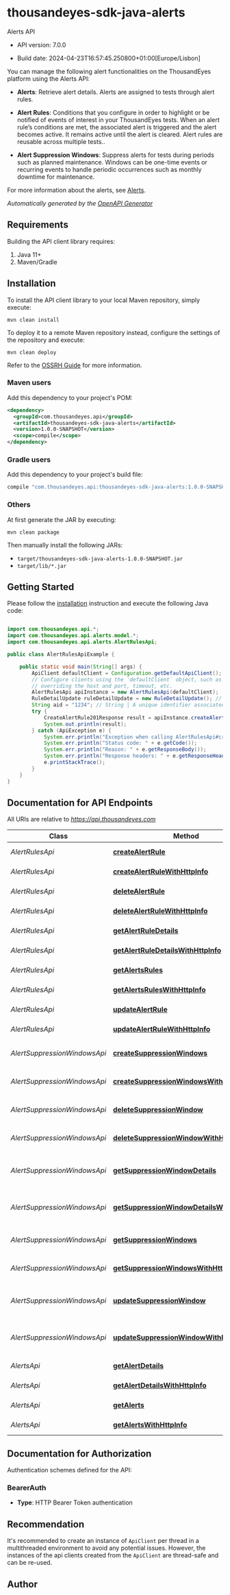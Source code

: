 # thousandeyes-sdk-java-alerts

Alerts API

- API version: 7.0.0

- Build date: 2024-04-23T16:57:45.250800+01:00[Europe/Lisbon]

You can manage the following alert functionalities on the ThousandEyes platform using the Alerts API:

* **Alerts**: Retrieve alert details. Alerts are assigned to tests through alert rules.

* **Alert Rules**: Conditions that you configure in order to highlight or be notified of events of interest in your ThousandEyes tests. When an alert rule’s conditions are met, the associated alert is triggered and the alert becomes active. It remains active until the alert is cleared. Alert rules are reusable across multiple tests..

* **Alert Suppression Windows**: Suppress alerts for tests during periods such as planned maintenance. Windows can be one-time events or recurring events to handle periodic occurrences such as monthly downtime for maintenance.

For more information about the alerts, see [Alerts](https://docs.thousandeyes.com/product-documentation/alerts).



*Automatically generated by the [OpenAPI Generator](https://openapi-generator.tech)*

## Requirements

Building the API client library requires:

1. Java 11+
2. Maven/Gradle

## Installation

To install the API client library to your local Maven repository, simply execute:

```shell
mvn clean install
```

To deploy it to a remote Maven repository instead, configure the settings of the repository and execute:

```shell
mvn clean deploy
```

Refer to the [OSSRH Guide](http://central.sonatype.org/pages/ossrh-guide.html) for more information.

### Maven users

Add this dependency to your project's POM:

```xml
<dependency>
  <groupId>com.thousandeyes.api</groupId>
  <artifactId>thousandeyes-sdk-java-alerts</artifactId>
  <version>1.0.0-SNAPSHOT</version>
  <scope>compile</scope>
</dependency>
```

### Gradle users

Add this dependency to your project's build file:

```groovy
compile "com.thousandeyes.api:thousandeyes-sdk-java-alerts:1.0.0-SNAPSHOT"
```

### Others

At first generate the JAR by executing:

```shell
mvn clean package
```

Then manually install the following JARs:

- `target/thousandeyes-sdk-java-alerts-1.0.0-SNAPSHOT.jar`
- `target/lib/*.jar`

## Getting Started

Please follow the [installation](#installation) instruction and execute the following Java code:

```java

import com.thousandeyes.api.*;
import com.thousandeyes.api.alerts.model.*;
import com.thousandeyes.api.alerts.AlertRulesApi;

public class AlertRulesApiExample {

    public static void main(String[] args) {
        ApiClient defaultClient = Configuration.getDefaultApiClient();
        // Configure clients using the `defaultClient` object, such as
        // overriding the host and port, timeout, etc.
        AlertRulesApi apiInstance = new AlertRulesApi(defaultClient);
        RuleDetailUpdate ruleDetailUpdate = new RuleDetailUpdate(); // RuleDetailUpdate | 
        String aid = "1234"; // String | A unique identifier associated with your account group. You can retrieve your `AccountGroupId` from the `/account-groups` endpoint. Note that you must be assigned to the target account group. Specifying this parameter without being assigned to the target account group will result in an error response.
        try {
            CreateAlertRule201Response result = apiInstance.createAlertRule(ruleDetailUpdate, aid);
            System.out.println(result);
        } catch (ApiException e) {
            System.err.println("Exception when calling AlertRulesApi#createAlertRule");
            System.err.println("Status code: " + e.getCode());
            System.err.println("Reason: " + e.getResponseBody());
            System.err.println("Response headers: " + e.getResponseHeaders());
            e.printStackTrace();
        }
    }
}

```

## Documentation for API Endpoints

All URIs are relative to *https://api.thousandeyes.com*

Class | Method | HTTP request | Description
------------ | ------------- | ------------- | -------------
*AlertRulesApi* | [**createAlertRule**](docs/AlertRulesApi.md#createAlertRule) | **POST** /v7/alerts/rules | Create alert rule
*AlertRulesApi* | [**createAlertRuleWithHttpInfo**](docs/AlertRulesApi.md#createAlertRuleWithHttpInfo) | **POST** /v7/alerts/rules | Create alert rule
*AlertRulesApi* | [**deleteAlertRule**](docs/AlertRulesApi.md#deleteAlertRule) | **DELETE** /v7/alerts/rules/{ruleId} | Delete alert rule
*AlertRulesApi* | [**deleteAlertRuleWithHttpInfo**](docs/AlertRulesApi.md#deleteAlertRuleWithHttpInfo) | **DELETE** /v7/alerts/rules/{ruleId} | Delete alert rule
*AlertRulesApi* | [**getAlertRuleDetails**](docs/AlertRulesApi.md#getAlertRuleDetails) | **GET** /v7/alerts/rules/{ruleId} | Retrieve alert rule
*AlertRulesApi* | [**getAlertRuleDetailsWithHttpInfo**](docs/AlertRulesApi.md#getAlertRuleDetailsWithHttpInfo) | **GET** /v7/alerts/rules/{ruleId} | Retrieve alert rule
*AlertRulesApi* | [**getAlertsRules**](docs/AlertRulesApi.md#getAlertsRules) | **GET** /v7/alerts/rules | List alert rules
*AlertRulesApi* | [**getAlertsRulesWithHttpInfo**](docs/AlertRulesApi.md#getAlertsRulesWithHttpInfo) | **GET** /v7/alerts/rules | List alert rules
*AlertRulesApi* | [**updateAlertRule**](docs/AlertRulesApi.md#updateAlertRule) | **PUT** /v7/alerts/rules/{ruleId} | Update alert rule
*AlertRulesApi* | [**updateAlertRuleWithHttpInfo**](docs/AlertRulesApi.md#updateAlertRuleWithHttpInfo) | **PUT** /v7/alerts/rules/{ruleId} | Update alert rule
*AlertSuppressionWindowsApi* | [**createSuppressionWindows**](docs/AlertSuppressionWindowsApi.md#createSuppressionWindows) | **POST** /v7/alert-suppression-windows | Create alert suppression window
*AlertSuppressionWindowsApi* | [**createSuppressionWindowsWithHttpInfo**](docs/AlertSuppressionWindowsApi.md#createSuppressionWindowsWithHttpInfo) | **POST** /v7/alert-suppression-windows | Create alert suppression window
*AlertSuppressionWindowsApi* | [**deleteSuppressionWindow**](docs/AlertSuppressionWindowsApi.md#deleteSuppressionWindow) | **DELETE** /v7/alert-suppression-windows/{windowId} | Delete alert suppression window
*AlertSuppressionWindowsApi* | [**deleteSuppressionWindowWithHttpInfo**](docs/AlertSuppressionWindowsApi.md#deleteSuppressionWindowWithHttpInfo) | **DELETE** /v7/alert-suppression-windows/{windowId} | Delete alert suppression window
*AlertSuppressionWindowsApi* | [**getSuppressionWindowDetails**](docs/AlertSuppressionWindowsApi.md#getSuppressionWindowDetails) | **GET** /v7/alert-suppression-windows/{windowId} | Retrieve alert suppression window
*AlertSuppressionWindowsApi* | [**getSuppressionWindowDetailsWithHttpInfo**](docs/AlertSuppressionWindowsApi.md#getSuppressionWindowDetailsWithHttpInfo) | **GET** /v7/alert-suppression-windows/{windowId} | Retrieve alert suppression window
*AlertSuppressionWindowsApi* | [**getSuppressionWindows**](docs/AlertSuppressionWindowsApi.md#getSuppressionWindows) | **GET** /v7/alert-suppression-windows | List alert suppression windows
*AlertSuppressionWindowsApi* | [**getSuppressionWindowsWithHttpInfo**](docs/AlertSuppressionWindowsApi.md#getSuppressionWindowsWithHttpInfo) | **GET** /v7/alert-suppression-windows | List alert suppression windows
*AlertSuppressionWindowsApi* | [**updateSuppressionWindow**](docs/AlertSuppressionWindowsApi.md#updateSuppressionWindow) | **PUT** /v7/alert-suppression-windows/{windowId} | Update alert suppression window
*AlertSuppressionWindowsApi* | [**updateSuppressionWindowWithHttpInfo**](docs/AlertSuppressionWindowsApi.md#updateSuppressionWindowWithHttpInfo) | **PUT** /v7/alert-suppression-windows/{windowId} | Update alert suppression window
*AlertsApi* | [**getAlertDetails**](docs/AlertsApi.md#getAlertDetails) | **GET** /v7/alerts/{alertId} | Retrieve alert details
*AlertsApi* | [**getAlertDetailsWithHttpInfo**](docs/AlertsApi.md#getAlertDetailsWithHttpInfo) | **GET** /v7/alerts/{alertId} | Retrieve alert details
*AlertsApi* | [**getAlerts**](docs/AlertsApi.md#getAlerts) | **GET** /v7/alerts | List active alerts
*AlertsApi* | [**getAlertsWithHttpInfo**](docs/AlertsApi.md#getAlertsWithHttpInfo) | **GET** /v7/alerts | List active alerts


<a id="documentation-for-authorization"></a>
## Documentation for Authorization


Authentication schemes defined for the API:
<a id="BearerAuth"></a>
### BearerAuth


- **Type**: HTTP Bearer Token authentication


## Recommendation

It's recommended to create an instance of `ApiClient` per thread in a multithreaded environment to avoid any potential issues.
However, the instances of the api clients created from the `ApiClient` are thread-safe and can be re-used.

## Author



